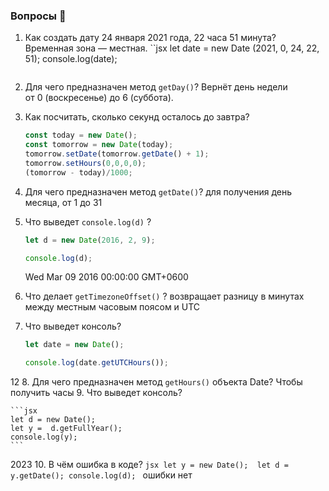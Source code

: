 ### Вопросы 💎

1. Как создать дату 24 января 2021 года, 22 часа 51 минута? Временная зона — местная.
    ``jsx
    let date = new Date (2021, 0, 24, 22, 51);
    console.log(date);
    ```
2. Для чего предназначен метод `getDay()`?
Вернёт день недели от 0 (воскресенье) до 6 (суббота).
3. Как посчитать, сколько секунд осталось до завтра?
    ```jsx
    const today = new Date();
    const tomorrow = new Date(today);
    tomorrow.setDate(tomorrow.getDate() + 1);
    tomorrow.setHours(0,0,0,0);
    (tomorrow - today)/1000;
    ```
4. Для чего предназначен метод `getDate()`?
для получения день месяца, от 1 до 31
5. Что выведет `console.log(d)` ?
    
    ```jsx
    let d = new Date(2016, 2, 9);
    
    console.log(d);
    ```
    Wed Mar 09 2016 00:00:00 GMT+0600 
6. Что делает `getTimezoneOffset()` ?
возвращает разницу в минутах между местным часовым поясом и UTC

7. Что выведет консоль?
    
    ```jsx
    let date = new Date();
    
    console.log(date.getUTCHours());
    ```
12
8. Для чего предназначен метод `getHours()` объекта Date?
Чтобы получить часы
9. Что выведет консоль?
    
    ```jsx
    let d = new Date(); 
    let y =  d.getFullYear();
    console.log(y);
    ```
2023 
10. В чём ошибка в коде?
    ```jsx
    let y = new Date(); 
    let d = y.getDate();
    console.log(d);
    ```
ошибки нет